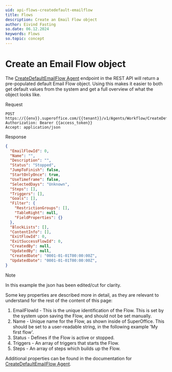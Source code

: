 ```yaml
---
uid: api-flows-createdefault-emailflow
title: Flows
description: Create an Email Flow object
author: Eivind Fasting
so.date: 06.12.2024
keywords: Flows
so.topic: concept
---
```


# Create an Email Flow object

The [CreateDefaultEmailFlow Agent][1] endpoint in the REST API will return a pre-populated default Email Flow object. Using this makes it easier to both get default values from the system and get a full overview of what the object looks like.

Request

```http
POST https://{{env}}.superoffice.com/{{tenant}}/v1/Agents/Workflow/CreateDefaultEmailFlow
Authorization: Bearer {{access_token}}
Accept: application/json
```

Response

```json
{
  "EmailFlowId": 0,
  "Name": "",
  "Description": "",
  "Status": "Stopped",
  "JumpToFinish": false,
  "StartOnlyOnce": true,
  "UseTimeframe": false,
  "SelectedDays": "Unknown",
  "Steps": [],
  "Triggers": [],
  "Goals": [],
  "Filter": {
    "RestrictionGroups": [],
    "TableRight": null,
    "FieldProperties": {}
  },
  "BlockLists": [],
  "ContentInfo": [],
  "ExitFlowId": 0,
  "ExitSuccessFlowId": 0,
  "CreatedBy": null,
  "UpdatedBy": null,
  "CreatedDate": "0001-01-01T00:00:00Z",
  "UpdatedDate": "0001-01-01T00:00:00Z",
}
```

> [!NOTE]
> In this example the json has been edited/cut for clarity.

Some key properties are described more in detail, as they are relevant to understand for the rest of the content of this page:

1. EmailFlowId - This is the unique identification of the Flow. This is set by the system upon saving the Flow, and should not be set manually.
2. Name - Unique name for the Flow, as shown inside of SuperOffice. This should be set to a user-readable string, in the following example 'My first flow'.
3. Status - Defines if the Flow is active or stopped.
4. Triggers - An array of triggers that starts the Flow.
5. Steps - An array of steps which builds up the Flow.

Additional properties can be found in the documentation for [CreateDefaultEmailFlow Agent][1].

<!-- Reference links -->
[1]: ../../reference/restful/agent/Workflow_Agent/v1WorkflowAgent_CreateDefaultEmailFlow.md
